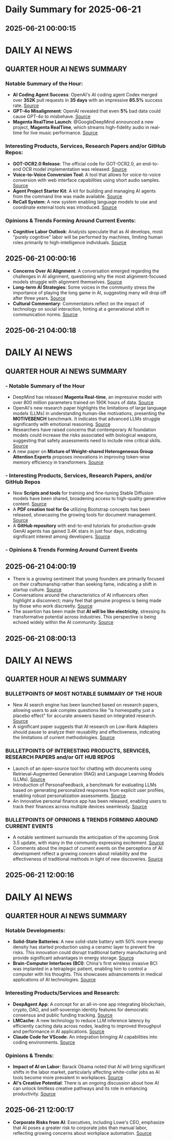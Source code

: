 # Daily Summary for 2025-06-21

## 2025-06-21 00:00:15

# DAILY AI NEWS

## QUARTER HOUR AI NEWS SUMMARY

### Notable Summary of the Hour:
- **AI Coding Agent Success**: OpenAI's AI coding agent Codex merged over **352K** pull requests in **35 days** with an impressive **85.5%** success rate. [Source](https://x.com/i/web/status/1936156223528702115)
- **GPT-4o Misalignment**: OpenAI revealed that even **5%** bad data could cause GPT-4o to misbehave. [Source](https://x.com/i/web/status/1936156223528702115)
- **Magenta RealTime Launch**: @GoogleDeepMind announced a new project, **Magenta RealTime**, which streams high-fidelity audio in real-time for live music performance. [Source](https://x.com/i/web/status/1936177743336546667)

### Interesting Products, Services, Research Papers and/or GitHub Repos:
- **GOT-OCR2.0 Release**: The official code for GOT-OCR2.0, an end-to-end OCR model implementation was released. [Source](https://x.com/i/web/status/1936196622569849079)
- **Voice-to-Voice Conversion Tool**: A tool that allows for voice-to-voice conversion with web interface capabilities using short audio samples. [Source](https://x.com/i/web/status/1936189017743143235)
- **Agent Project Starter Kit**: A kit for building and managing AI agents from the command line was made available. [Source](https://x.com/i/web/status/1936181414711414793)
- **ReCall System**: A new system enabling language models to use and coordinate external tools was introduced. [Source](https://x.com/i/web/status/1936166198309273825)

### Opinions & Trends Forming Around Current Events:
- **Cognitive Labor Outlook**: Analysts speculate that as AI develops, most "purely cognitive" labor will be performed by machines, limiting human roles primarily to high-intelligence individuals. [Source](https://x.com/i/web/status/1936175523413073922)

## 2025-06-21 00:00:16

- **Concerns Over AI Alignment**: A conversation emerged regarding the challenges in AI alignment, questioning why the most alignment-focused models struggle with alignment themselves. [Source](https://x.com/i/web/status/1936211559094927413)
- **Long-term AI Strategies**: Some voices in the community stress the importance of playing the long game in AI, suggesting many will drop off after three years. [Source](https://x.com/i/web/status/1936208272496669101)
- **Cultural Commentary**: Commentators reflect on the impact of technology on social interaction, hinting at a generational shift in communication norms. [Source](https://x.com/i/web/status/1936172785463935404)

## 2025-06-21 04:00:18

# DAILY AI NEWS

## QUARTER HOUR AI NEWS SUMMARY

### - Notable Summary of the Hour
- DeepMind has released **Magenta Real-time**, an impressive model with over 800 million parameters trained on 190K hours of data. [Source](https://x.com/i/web/status/1936263898514309229)
- OpenAI's new research paper highlights the limitations of large language models (LLMs) in understanding human-like motivations, presenting the **MOTIVEBENCH** benchmark. It indicates that advanced LLMs struggle significantly with emotional reasoning. [Source](https://x.com/i/web/status/1936262801150169155)
- Researchers have raised concerns that contemporary AI foundation models could increase the risks associated with biological weapons, suggesting that safety assessments need to include nine critical skills. [Source](https://x.com/i/web/status/1936243337205629029)
- A new paper on **Mixture of Weight-shared Heterogeneous Group Attention Experts** proposes innovations in improving token-wise memory efficiency in transformers. [Source](https://x.com/i/web/status/1936247449774907473)

### - Interesting Products, Services, Research Papers, and/or GitHub Repos
- New **Scripts and tools** for training and fine-tuning Stable Diffusion models have been shared, broadening access to high-quality generative content. [Source](https://x.com/i/web/status/1936272687564747047)
- A **PDF creation tool for Go** utilizing Bootstrap concepts has been released, showcasing the growing tools for document management. [Source](https://x.com/i/web/status/1936249866943881371)
- A **GitHub repository** with end-to-end tutorials for production-grade GenAI agents has gained 3.4K stars in just four days, indicating significant interest among developers. [Source](https://x.com/i/web/status/1936216326407962869)

### - Opinions & Trends Forming Around Current Events

## 2025-06-21 04:00:19

- There is a growing sentiment that young founders are primarily focused on their craftsmanship rather than seeking fame, indicating a shift in startup culture. [Source](https://x.com/i/web/status/1936270329795756185)
- Conversations around the characteristics of AI influencers often highlight a disconnect; many feel that genuine progress is being made by those who work discreetly. [Source](https://x.com/i/web/status/1936270725050253397)
- The assertion has been made that **AI will be like electricity**, stressing its transformative potential across industries. This perspective is being echoed widely within the AI community. [Source](https://x.com/i/web/status/1936226471074537802)

## 2025-06-21 08:00:13

# DAILY AI NEWS

## QUARTER HOUR AI NEWS SUMMARY

### BULLETPOINTS OF MOST NOTABLE SUMMARY OF THE HOUR
- New AI search engine has been launched based on research papers, allowing users to ask complex questions like "is homeopathy just a placebo effect" for accurate answers based on integrated research.  [Source](https://x.com/i/web/status/1936319675367145843)
- A significant paper suggests that AI research on Low-Rank Adapters should pause to analyze their reusability and effectiveness, indicating the limitations of current methodologies.  [Source](https://x.com/i/web/status/1936318920824438924)

### BULLETPOINTS OF INTERESTING PRODUCTS, SERVICES, RESEARCH PAPERS and/or GIT HUB REPOS
- Launch of an open-source tool for chatting with documents using Retrieval-Augmented Generation (RAG) and Language Learning Models (LLMs). [Source](https://x.com/i/web/status/1936310733886673312) 
- Introduction of PersonaFeedback, a benchmark for evaluating LLMs based on generating personalized responses from explicit user profiles, enabling robust personalization assessments. [Source](https://x.com/i/web/status/1936303569868931384)
- An innovative personal finance app has been released, enabling users to track their finances across multiple devices seamlessly. [Source](https://x.com/i/web/status/1936325945373118950)

### BULLETPOINTS OF OPINIONS & TRENDS FORMING AROUND CURRENT EVENTS
- A notable sentiment surrounds the anticipation of the upcoming Grok 3.5 update, with many in the community expressing excitement. [Source](https://x.com/i/web/status/1936314422789566544)
- Comments about the impact of current events on the perceptions of AI development reflect a growing concern about reliability and the effectiveness of traditional methods in light of new discoveries. [Source](https://x.com/i/web/status/1936288218523005006)

## 2025-06-21 12:00:16

# DAILY AI NEWS

## QUARTER HOUR AI NEWS SUMMARY

### Notable Developments:
- **Solid-State Batteries**: A new solid-state battery with 50% more energy density has started production using a ceramic layer to prevent fire risks. This innovation could disrupt traditional battery manufacturing and provide significant advantages in energy storage. [Source](https://x.com/i/web/status/1936393379719324159)
- **Brain-Computer Interfaces (BCI)**: China's first wireless invasive BCI was implanted in a tetraplegic patient, enabling him to control a computer with his thoughts. This showcases advancements in medical applications of AI technologies. [Source](https://x.com/i/web/status/1936386370962128992)

### Interesting Products/Services and Research:
- **DeepAgent App**: A concept for an all-in-one app integrating blockchain, crypto, DAO, and self-sovereign identity features for democratic consensus and public funding tracking. [Source](https://x.com/i/web/status/1936389423500800084)
- **LMCache**: A new technology to reduce LLM inference latency by efficiently caching data across nodes, leading to improved throughput and performance in AI applications. [Source](https://x.com/i/web/status/1936384356974510127)
- **Claude Code for VScode**: An integration bringing AI capabilities into coding environments. [Source](https://x.com/i/web/status/1936357857034739847)

### Opinions & Trends:
- **Impact of AI on Labor**: Barack Obama noted that AI will bring significant shifts in the labor market, particularly affecting white-collar jobs as AI tools become more prevalent in workplaces. [Source](https://x.com/i/web/status/1936333602943647950)
- **AI's Creative Potential**: There is an ongoing discussion about how AI can unlock limitless creative pathways and its role in enhancing productivity. [Source](https://x.com/i/web/status/1936364139225485457)

## 2025-06-21 12:00:17

- **Corporate Risks from AI**: Executives, including Lowe's CEO, emphasize that AI poses a greater risk to corporate jobs than manual labor, reflecting growing concerns about workplace automation. [Source](https://x.com/i/web/status/1936364477974446353)

